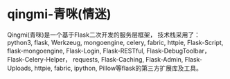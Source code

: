 # qingmi-青咪(情迷)
Qingmi(青咪)是一个基于Flask二次开发的服务层框架， 技术栈采用了： python3, flask, Werkzeug, mongoengine, celery, fabric, httpie, Flask-Script, flask-mongoengine, Flask-Login, Flask-RESTful, Flask-DebugToolbar， Flask-Celery-Helper， requests, Flask-Caching, Flask-Admin, Flask-Uploads, httpie, fabric, ipython, Pillow等flask的第三方扩展库及工具。
